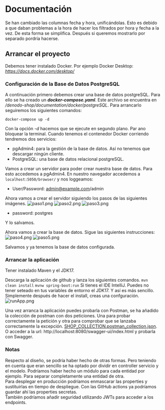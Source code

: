 # Documentación

Se han cambiado las columnas fecha y hora, unificándolas. Esto es debido a que daban 
problemas a la hora de hacer los filtrados por hora y fecha  a la vez. 
De esta forma se simplifica. Después si queremos mostrarlo por separado pordría hacerse.

## Arrancar el proyecto

Debemos tener instalado Docker. Por ejemplo Docker Desktop: *https://docs.docker.com/desktop/*

### Configuración de la Base de Datos PostgreSQL
A continuación primero debemos crear una base de datos postgreSQL.
Para ello se ha creado un ***docker-compose.yaml***. Este archivo
se encuentra en */denodo-shop/documentation/docker/postgreSQL*. Para arrancarlo seguiremos
los siguientes comandos:

```docker-compose up -d```

Con la opción *-d* hacemos que se ejecute en segundo plano. Par ano bloquear la terminal.
Cuando tenemos el contenedor Docker corriendo tendremos dos servicios:

- pgAdmin4: para la gestión de la base de datos. Así no tenemos que descargar ningún cliente. 
- PostgreSQL: una base de datos relacional postgreSQL.

Vamos a crear un servidor para poder crear nuestra base de datos. Para esto accedemos
a pgAdmin4. En nuestro navegador accedemos a ```localhost:5050/browser/``` y nos loggeamos:
- User/Password: admin@example.com/admin

Ahora vamos a crear el servidor siguiendo los pasos de las siguientes imágenes.
![paso1.png](documentation%2Fimages%2Fpaso1.png)
![paso2.png](documentation%2Fimages%2Fpaso2.png)
![paso3.png](documentation%2Fimages%2Fpaso3.png)
- password: postgres

Y lo salvamos.  

Ahora vamos a crear la base de datos. Sigue las siguientes instrucciones:
![paso4.png](documentation%2Fimages%2Fpaso4.png)
![paso5.png](documentation%2Fimages%2Fpaso5.png)

Salvamos y ya tenemos la base de datos configurada.

### Arrancar la aplicación
Tener instalado Maven y el JDK17.  

Descarga la aplicación de github y lanza los siguientes comandos.
```mvn clean install```
```mvnw spring-boot:run```
Si tienes el IDE IntelliJ. Puedes no tener seteado en tus variables de entorno
el JDK17. Y así es más sencillo. Simplemente después de hacer el install,
creas una confguración.
![runApp.png](documentation%2Fimages%2FrunApp.png)

Una vez arranca la aplicación puedes probarla con Postman,  se ha añadido la colección de postman con dos peticiones. Una para probar correctamente la petición
y otra para comprobar que se lanzaba correctamente la excepción. [SHOP_COLLECTION.postman_collection.json](documentation%2Fpostman-collections%2FSHOP_COLLECTION.postman_collection.json).
O acceder a la url: http://localhost:8080/swagger-ui/index.html y probarla con Swagger.

### Notas
Respecto al diseño, se podría haber hecho de otras formas. Pero teniendo en cuenta que eran sencillo
se ha optado por dividir en controller servicio y el modelo. Podríamos haber hecho un módulo
para cada entidad por ejemplo. Para separar completamente una entidad de otra.  
Para desplegar en producción podríamos enmascarar las properties y sustituirlas en tiempo de despliegue. Con las GitHub actions
ya podríamos guardar ahí las properties secretas.  
También podríamos añadir seguridad utilizando JWTs para acceder a los endpoints.
